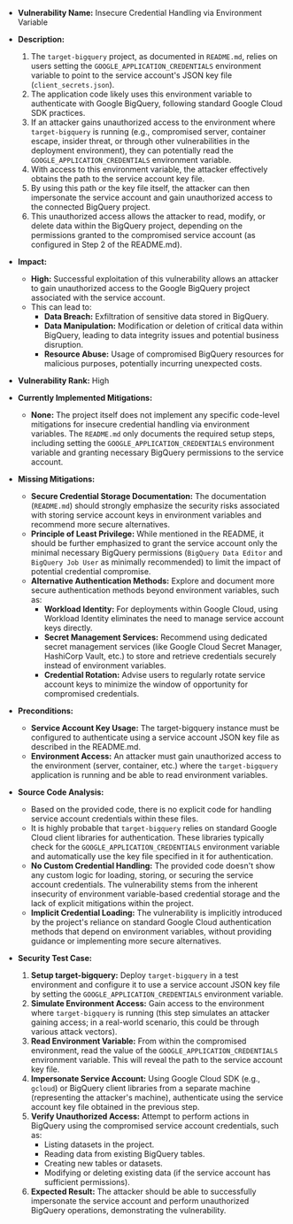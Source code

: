 - **Vulnerability Name:** Insecure Credential Handling via Environment Variable

- **Description:**
    1. The `target-bigquery` project, as documented in `README.md`, relies on users setting the `GOOGLE_APPLICATION_CREDENTIALS` environment variable to point to the service account's JSON key file (`client_secrets.json`).
    2. The application code likely uses this environment variable to authenticate with Google BigQuery, following standard Google Cloud SDK practices.
    3. If an attacker gains unauthorized access to the environment where `target-bigquery` is running (e.g., compromised server, container escape, insider threat, or through other vulnerabilities in the deployment environment), they can potentially read the `GOOGLE_APPLICATION_CREDENTIALS` environment variable.
    4. With access to this environment variable, the attacker effectively obtains the path to the service account key file.
    5. By using this path or the key file itself, the attacker can then impersonate the service account and gain unauthorized access to the connected BigQuery project.
    6. This unauthorized access allows the attacker to read, modify, or delete data within the BigQuery project, depending on the permissions granted to the compromised service account (as configured in Step 2 of the README.md).

- **Impact:**
    - **High:** Successful exploitation of this vulnerability allows an attacker to gain unauthorized access to the Google BigQuery project associated with the service account.
    - This can lead to:
        - **Data Breach:** Exfiltration of sensitive data stored in BigQuery.
        - **Data Manipulation:** Modification or deletion of critical data within BigQuery, leading to data integrity issues and potential business disruption.
        - **Resource Abuse:** Usage of compromised BigQuery resources for malicious purposes, potentially incurring unexpected costs.

- **Vulnerability Rank:** High

- **Currently Implemented Mitigations:**
    - **None:** The project itself does not implement any specific code-level mitigations for insecure credential handling via environment variables. The `README.md` only documents the required setup steps, including setting the `GOOGLE_APPLICATION_CREDENTIALS` environment variable and granting necessary BigQuery permissions to the service account.

- **Missing Mitigations:**
    - **Secure Credential Storage Documentation:** The documentation (`README.md`) should strongly emphasize the security risks associated with storing service account keys in environment variables and recommend more secure alternatives.
    - **Principle of Least Privilege:** While mentioned in the README, it should be further emphasized to grant the service account only the minimal necessary BigQuery permissions (`BigQuery Data Editor` and `BigQuery Job User` as minimally recommended) to limit the impact of potential credential compromise.
    - **Alternative Authentication Methods:** Explore and document more secure authentication methods beyond environment variables, such as:
        - **Workload Identity:** For deployments within Google Cloud, using Workload Identity eliminates the need to manage service account keys directly.
        - **Secret Management Services:** Recommend using dedicated secret management services (like Google Cloud Secret Manager, HashiCorp Vault, etc.) to store and retrieve credentials securely instead of environment variables.
        - **Credential Rotation:** Advise users to regularly rotate service account keys to minimize the window of opportunity for compromised credentials.

- **Preconditions:**
    - **Service Account Key Usage:** The target-bigquery instance must be configured to authenticate using a service account JSON key file as described in the README.md.
    - **Environment Access:** An attacker must gain unauthorized access to the environment (server, container, etc.) where the `target-bigquery` application is running and be able to read environment variables.

- **Source Code Analysis:**
    - Based on the provided code, there is no explicit code for handling service account credentials within these files.
    - It is highly probable that `target-bigquery` relies on standard Google Cloud client libraries for authentication. These libraries typically check for the `GOOGLE_APPLICATION_CREDENTIALS` environment variable and automatically use the key file specified in it for authentication.
    - **No Custom Credential Handling:** The provided code doesn't show any custom logic for loading, storing, or securing the service account credentials. The vulnerability stems from the inherent insecurity of environment variable-based credential storage and the lack of explicit mitigations within the project.
    - **Implicit Credential Loading:** The vulnerability is implicitly introduced by the project's reliance on standard Google Cloud authentication methods that depend on environment variables, without providing guidance or implementing more secure alternatives.

- **Security Test Case:**
    1. **Setup target-bigquery:** Deploy `target-bigquery` in a test environment and configure it to use a service account JSON key file by setting the `GOOGLE_APPLICATION_CREDENTIALS` environment variable.
    2. **Simulate Environment Access:** Gain access to the environment where `target-bigquery` is running (this step simulates an attacker gaining access; in a real-world scenario, this could be through various attack vectors).
    3. **Read Environment Variable:** From within the compromised environment, read the value of the `GOOGLE_APPLICATION_CREDENTIALS` environment variable. This will reveal the path to the service account key file.
    4. **Impersonate Service Account:** Using Google Cloud SDK (e.g., `gcloud`) or BigQuery client libraries from a separate machine (representing the attacker's machine), authenticate using the service account key file obtained in the previous step.
    5. **Verify Unauthorized Access:** Attempt to perform actions in BigQuery using the compromised service account credentials, such as:
        - Listing datasets in the project.
        - Reading data from existing BigQuery tables.
        - Creating new tables or datasets.
        - Modifying or deleting existing data (if the service account has sufficient permissions).
    6. **Expected Result:** The attacker should be able to successfully impersonate the service account and perform unauthorized BigQuery operations, demonstrating the vulnerability.